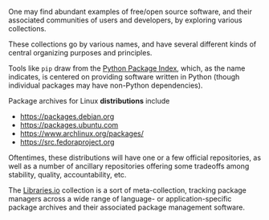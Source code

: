 
One may find abundant examples of free/open source software, and their
associated communities of users and developers, by exploring various
collections.

These collections go by various names, and have several different kinds of
central organizing purposes and principles. 

Tools like ```pip``` draw from the [Python Package Index](https://pypi.python.org/pypi), 
which, as the name indicates, is centered on providing software written in Python (though individual packages may have non-Python dependencies).

Package archives for Linux **distributions** include 

  * https://packages.debian.org
  * https://packages.ubuntu.com
  * https://www.archlinux.org/packages/
  * https://src.fedoraproject.org

Oftentimes, these distributions will have one or a few official repositories, as well as a number of ancillary repositories offering some tradeoffs among stability, quality, accountability, etc.

The [Libraries.io](https://libraries.io/) collection is a sort of meta-collection, tracking package managers across a wide range of language- or application-specific package archives and their associated package management software.

